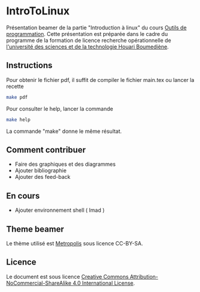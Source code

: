 # IntroToLinux

Présentation beamer de la partie "Introduction à linux" du cours [Outils de programmation](http://www.github.com/bimade/outils_de_programmation). Cette présentation est préparée dans le cadre du programme de la formation de licence recherche opérationnelle de [l'université des sciences et de la technologie Houari Boumediène](http://www.usthb.dz).


## Instructions

Pour obtenir le fichier pdf, il suffit de compiler le fichier main.tex ou lancer la recette 

```sh
make pdf
```
Pour consulter le help, lancer la commande
```sh
make help
```
La commande "make" donne le même résultat. 
## Comment contribuer 

- Faire des graphiques et des diagrammes
- Ajouter bibliographie
- Ajouter des feed-back

## En cours 
- Ajouter environnement shell ( Imad )

## Theme beamer

Le thème utilisé est [Metropolis](https://github.com/matze/mtheme) sous licence CC-BY-SA.

## Licence

Le document est sous licence  [Creative Commons Attribution-NoCommercial-ShareAlike 4.0 International License](http://creativecommons.org/licenses/by-nc-sa/4.0/).
